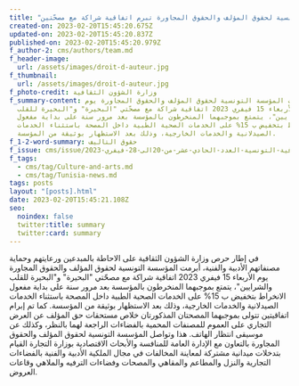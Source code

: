 ```yaml
---
title: "المؤسسة التونسية لحقوق المؤلف والحقوق المجاورة تبرم اتفاقية شراكة مع مصحّتين "
created-on: 2023-02-20T15:45:20.675Z
updated-on: 2023-02-20T15:45:20.837Z
published-on: 2023-02-20T15:45:20.979Z
f_author-2: cms/authors/team.md
f_header-image:
  url: /assets/images/droit-d-auteur.jpg
f_thumbnail:
  url: /assets/images/droit-d-auteur.jpg
f_photo-credit: وزارة الشؤون الثقافية
f_summary-content: أبرمت المؤسسة التونسية لحقوق المؤلف والحقوق المجاورة يوم
  الأربعاء 15 فيفري 2023 اتفاقية شراكة مع مصحّتي "البحيرة" و"البحيرة للقلب
  والشرايين"، يتمتع بموجبهما المنخرطون بالمؤسسة بعد مرور سنة على بداية مفعول
  الانخراط بتخفيض ب 15% على الخدمات الصحية الطبية داخل المصحة باستثناء الخدمات
  الصيدلانية والخدمات الخارجية، وذلك بعد الاستظهار بوثيقة من المؤسسة.
f_1-2-word-summary: حقوق التاليف
f_issue: cms/issue/مجلة-الثقافية-التونسية-العدد-الحادي-عشر-من-20الى-28-فيفري-2023.md
f_tags:
  - cms/tag/Culture-and-arts.md
  - cms/tag/Tunisia-news.md
tags: posts
layout: "[posts].html"
date: 2023-02-20T15:45:21.108Z
seo:
  noindex: false
  twitter:title: summary
  twitter:card: summary
---
```

في إطار حرص وزارة الشؤون الثقافية على الاحاطة بالمبدعين ورعايتهم وحماية مصنفاتهم الأدبية والفنية، أبرمت المؤسسة التونسية لحقوق المؤلف والحقوق المجاورة يوم الأربعاء 15 فيفري 2023 اتفاقية شراكة مع مصحّتي "البحيرة" و"البحيرة للقلب والشرايين"، يتمتع بموجبهما المنخرطون بالمؤسسة بعد مرور سنة على بداية مفعول الانخراط بتخفيض ب 15% على الخدمات الصحية الطبية داخل المصحة باستثناء الخدمات الصيدلانية والخدمات الخارجية، وذلك بعد الاستظهار بوثيقة من المؤسسة. كما تم إبرام اتفاقيتين تتولى بموجبهما المصحتان المذكورتان خلاص مستحقات حق المؤلف عن العرض التجاري على العموم للمصنفات المحمية بالفضاءات الراجعة لهما بالنظر، وكذلك عن موسيقى انتظار الهاتف. هذا وتواصل المؤسسة التونسية لحقوق المؤلف والحقوق المجاورة بالتعاون مع الإدارة العامة للمنافسة والأبحاث الاقتصادية بوزارة التجارة القيام بتدخلات ميدانية مشتركة لمعاينة المخالفات في مجال الملكية الأدبية والفنية بالفضاءات التجارية والنزل والمطاعم والمقاهي والمصحات وفضاءات الترفيه والملاهي وقاعات العروض.